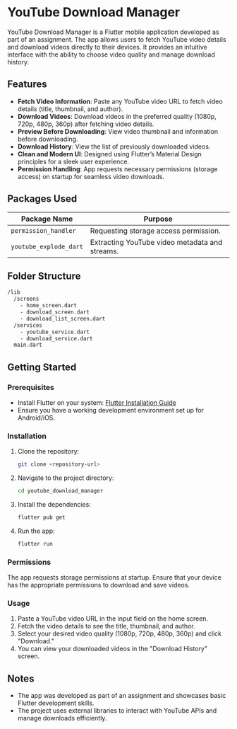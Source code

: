 
# YouTube Download Manager

YouTube Download Manager is a Flutter mobile application developed as part of an assignment. The app allows users to fetch YouTube video details and download videos directly to their devices. It provides an intuitive interface with the ability to choose video quality and manage download history.

## Features

- **Fetch Video Information**: Paste any YouTube video URL to fetch video details (title, thumbnail, and author).
- **Download Videos**: Download videos in the preferred quality (1080p, 720p, 480p, 360p) after fetching video details.
- **Preview Before Downloading**: View video thumbnail and information before downloading.
- **Download History**: View the list of previously downloaded videos.
- **Clean and Modern UI**: Designed using Flutter’s Material Design principles for a sleek user experience.
- **Permission Handling**: App requests necessary permissions (storage access) on startup for seamless video downloads.

## Packages Used

| Package Name                | Purpose                                                 |
|-----------------------------|---------------------------------------------------------|
| `permission_handler`         | Requesting storage access permission.                  |
| `youtube_explode_dart`       | Extracting YouTube video metadata and streams.         |

## Folder Structure

```bash
/lib
  /screens
    - home_screen.dart
    - download_screen.dart
    - download_list_screen.dart
  /services
    - youtube_service.dart
    - download_service.dart
  main.dart
```

## Getting Started

### Prerequisites

- Install Flutter on your system: [Flutter Installation Guide](https://flutter.dev/docs/get-started/install)
- Ensure you have a working development environment set up for Android/iOS.

### Installation

1. Clone the repository:
   ```bash
   git clone <repository-url>
   ```
2. Navigate to the project directory:
   ```bash
   cd youtube_download_manager
   ```
3. Install the dependencies:
   ```bash
   flutter pub get
   ```
4. Run the app:
   ```bash
   flutter run
   ```

### Permissions

The app requests storage permissions at startup. Ensure that your device has the appropriate permissions to download and save videos.

### Usage

1. Paste a YouTube video URL in the input field on the home screen.
2. Fetch the video details to see the title, thumbnail, and author.
3. Select your desired video quality (1080p, 720p, 480p, 360p) and click "Download."
4. You can view your downloaded videos in the "Download History" screen.

## Notes

- The app was developed as part of an  assignment and showcases basic Flutter development skills.
- The project uses external libraries to interact with YouTube APIs and manage downloads efficiently.
